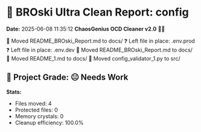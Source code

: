 # 🧹 BROski Ultra Clean Report: config
**Date:** 2025-06-08 11:35:12
**ChaosGenius OCD Cleaner v2.0** 🧠💜

📁 Moved README_BROski_Report.md to docs/
❓ Left file in place: .env.prod
❓ Left file in place: .env.dev
📁 Moved README_BROski_Report.md to docs/
📁 Moved README_1.md to docs/
📁 Moved config_validator_1.py to src/

## 🧠 Project Grade: 😐 Needs Work
**Stats:**
- Files moved: 4
- Protected files: 0
- Memory crystals: 0
- Cleanup efficiency: 100.0%